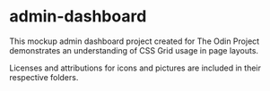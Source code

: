 # admin-dashboard
This mockup admin dashboard project created for The Odin Project demonstrates an understanding of CSS Grid usage in page layouts.

Licenses and attributions for icons and pictures are included in their respective folders.